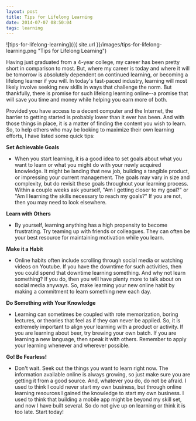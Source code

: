 ```yaml
---
layout: post
title: Tips for Lifelong Learning
date: 2014-07-07 08:50:04
tags: learning
---
```


![tips-for-lifelong-learning]({{ site.url }}/images/tips-for-lifelong-learning.png "Tips for Lifelong Learning")

Having just graduated from a 4-year college, my career has been pretty short in comparison to most. But, where my career is today and where it will be tomorrow is absolutely dependent on continued learning, or becoming a lifelong learner if you will. In today's fast-paced industry, learning will most likely involve seeking new skills in ways that challenge the norm. But thankfully, there is promise for such lifelong learning online--a promise that will save you time and money while helping you earn more of both.

Provided you have access to a decent computer and the Internet, the barrier to getting started is probably lower than it ever has been. And with those things in place, it is a matter of finding the content you wish to learn. So, to help others who may be looking to maximize their own learning efforts, I have listed some quick tips:

**Set Achievable Goals**

- When you start learning, it is a good idea to set goals about what you want to learn or what you might do with your newly acquired knowledge. It might be landing that new job, building a tangible product, or impressing your current management. The goals may vary in size and complexity, but do revisit these goals throughout your learning process. Within a couple weeks ask yourself, "Am I getting closer to my goal?" or "Am I learning the skills necessary to reach my goals?" If you are not, then you may need to look elsewhere.

**Learn with Others**

- By yourself, learning anything has a high propensity to become frustrating. Try teaming up with friends or colleagues. They can often be your best resource for maintaining motivation while you learn.

**Make it a Habit**

- Online habits often include scrolling through social media or watching videos on Youtube. If you have the downtime for such activities, then you could spend that downtime learning something. And why not learn something? If you do, then you will have plenty more to talk about on social media anyways. So, make learning your new online habit by making a commitment to learn something new each day.

**Do Something with Your Knowledge**

- Learning can sometimes be coupled with rote memorization, boring lectures, or theories that feel as if they can never be applied. So, it is extremely important to align your learning with a product or activity. If you are learning about beer, try brewing your own batch. If you are learning a new language, then speak it with others. Remember to apply your learning whenever and wherever possible.

**Go! Be Fearless!**

- Don't wait. Seek out the things you want to learn right now. The information available online is always growing, so just make sure you are getting it from a good source. And, whatever you do, do not be afraid. I used to think I could never start my own business, but through online learning resources I gained the knowledge to start my own business. I used to think that building a mobile app might be beyond my skill set, and now I have built several. So do not give up on learning or think it is too late. Start today!